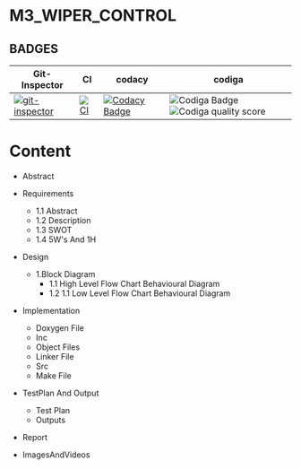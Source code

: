 # M3_WIPER_CONTROL

## BADGES

|Git-Inspector| CI| codacy|  codiga|
---|---|---|---|
|[![git-inspector](https://github.com/Bobburianil/M3_WIPER_CONTROL_SYSTEM/actions/workflows/git-inspector.yml/badge.svg)](https://github.com/Bobburianil/M3_WIPER_CONTROL_SYSTEM/actions/workflows/git-inspector.yml)|[![CI](https://github.com/Bobburianil/M3_WIPER_CONTROL_SYSTEM/actions/workflows/main.yml/badge.svg)](https://github.com/Bobburianil/M3_WIPER_CONTROL_SYSTEM/actions/workflows/main.yml)|[![Codacy Badge](https://app.codacy.com/project/badge/Grade/cd8306dc040d4498af0d913d3c4cd751)](https://www.codacy.com/gh/Bobburianil/M3_WIPER_CONTROL_SYSTEM/dashboard?utm_source=github.com&amp;utm_medium=referral&amp;utm_content=Bobburianil/M3_WIPER_CONTROL_SYSTEM&amp;utm_campaign=Badge_Grade)|![Codiga Badge](https://api.codiga.io/project/33377/status/svg)![Codiga quality score](https://api.codiga.io/project/33377/score/svg)|


# **Content**
- Abstract

- Requirements
   - 1.1 Abstract
   - 1.2 Description
   - 1.3 SWOT
   - 1.4 5W's And 1H

- Design
   - 1.Block Diagram
     - 1.1 High Level Flow Chart Behavioural Diagram
     - 1.2 1.1 Low Level Flow Chart Behavioural Diagram

- Implementation
   - Doxygen File
   - Inc
   - Object Files
   - Linker File
   - Src
   - Make File

- TestPlan And Output
  - Test Plan
  - Outputs
  
- Report

- ImagesAndVideos
